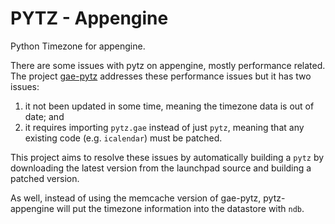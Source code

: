 PYTZ - Appengine
================

Python Timezone for appengine.

There are some issues with pytz on appengine, mostly performance related. The
project [gae-pytz](https://code.google.com/p/gae-pytz/) addresses these
performance issues but it has two issues:

1. it not been updated in some time, meaning the timezone data is out of date;
   and
2. it requires importing `pytz.gae` instead of just `pytz`, meaning that any
   existing code (e.g. `icalendar`) must be patched.

This project aims to resolve these issues by automatically building a `pytz` by
downloading the latest version from the launchpad source and building a patched
version.

As well, instead of using the memcache version of gae-pytz, pytz-appengine will
put the timezone information into the datastore with `ndb`.


